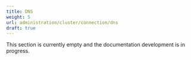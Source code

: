 ```yaml
---
title: DNS
weight: 5
url: administration/cluster/connection/dns
draft: true
---
```


This section is currently empty and the documentation development is in progress.